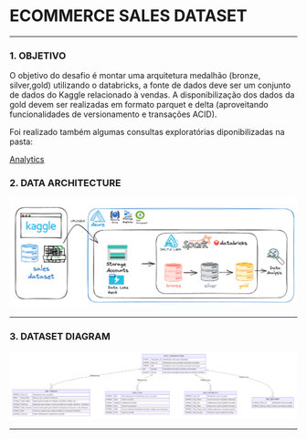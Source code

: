 # ECOMMERCE SALES DATASET
<hr>

### 1. OBJETIVO
O objetivo do desafio é montar uma arquitetura medalhão (bronze, silver,gold) utilizando o databricks, a fonte de dados deve ser um conjunto de dados do Kaggle relacionado à vendas. A disponibilização dos dados da gold devem ser realizadas em formato parquet e delta (aproveitando funcionalidades de versionamento e transações ACID).

Foi realizado também algumas consultas exploratórias diponibilizadas na pasta:

[Analytics](.04/analytics/)</p>


### 2. DATA ARCHITECTURE

![Project Architecture](06.img/Arquitetura_Ecommerce_Sales_Dataset.png)

<hr>

### 3. DATASET DIAGRAM

![Project Architecture](06.img/Ecommerce_Sales_Dataset_Diagram.png)

<hr>
